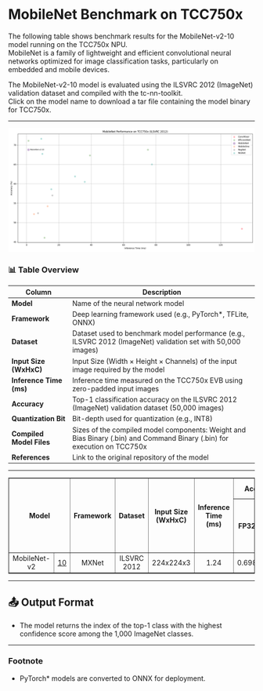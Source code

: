# MobileNet Benchmark on TCC750x

The following table shows benchmark results for the MobileNet-v2-10 model running on the TCC750x NPU.  
MobileNet is a family of lightweight and efficient convolutional neural networks optimized for image classification tasks, particularly on embedded and mobile devices. 

The MobileNet-v2-10 model is evaluated using the ILSVRC 2012 (ImageNet) validation dataset and compiled with the tc-nn-toolkit.  
Click on the model name to download a tar file containing the model binary for TCC750x.

---
![MobileNet Model Performance](../../_docs/image/mobilenet_performance.png)
### 📊 Table Overview

| Column                    | Description                                                                 |
|--------------------------|-----------------------------------------------------------------------------|
| **Model**                | Name of the neural network model      |
| **Framework**            | Deep learning framework used (e.g., PyTorch\*, TFLite, ONNX)                  |
| **Dataset**              | Dataset used to benchmark model performance (e.g., ILSVRC 2012 (ImageNet) validation set with 50,000 images)  |
| **Input Size (WxHxC)**   | Input Size (Width × Height × Channels) of the input image required by the model                            |
| **Inference Time (ms)**  | Inference time measured on the TCC750x EVB using zero-padded input images                |
| **Accuracy**             | Top-1 classification accuracy on the ILSVRC 2012 (ImageNet) validation dataset (50,000 images)                   |
| **Quantization Bit**     | Bit-depth used for quantization (e.g., INT8)                                |
| **Compiled Model Files**   | Sizes of the compiled model components: Weight and Bias Binary (.bin) and Command Binary (.bin) for execution on TCC750x                    |
| **References**           | Link to the original repository of the model      


- - -

<table border="1" cellspacing="0" cellpadding="5">
    <thead>
        <tr>
            <th rowspan="2" colspan="2">Model</th>
            <th rowspan="2">Framework</th>
            <th rowspan="2">Dataset</th>
            <th rowspan="2">Input Size (WxHxC)</th>
            <th rowspan="2">Inference Time (ms)</th>
            <th colspan="2">Accuracy</th>
            <th rowspan="2">Quantization Bit</th>
            <th colspan="2">Compiled Model Files</th>
            <th rowspan="2">References</th>
        </tr>
        <tr>
            <th>FP32</th>
            <th>INT8</th>
            <th>Weight and Bias Binary Size (MB)</th>
            <th>Command Binary Size (KB)</th>
        </tr>
    </thead>
    <tbody>
        <tr>
            <td align="center" colspan="1" rowspan="1">MobileNet-v2</td>
            <td align="center" colspan="1"><a href="mobilenet_v2_10/">10</a></td>
            <td align="center">MXNet</td>
            <td align="center">ILSVRC 2012</td>
            <td align="center">224x224x3</td>
            <td align="center">1.24</td>
            <td align="center">0.698</td>
            <td align="center">0.688</td>
            <td align="center">INT8</td>
            <td align="center">3.47</td>
            <td align="center">41</td>
            <td align="center"><a href="https://github.com/onnx/models/tree/main/validated/vision/classification/mobilenet">GitHub</a></td>
        </tr>
    </tbody>
</table>

- - -

## 📤 Output Format

- The model returns the index of the top-1 class with the highest confidence score among the 1,000 ImageNet classes.

- - -

### Footnote                
* PyTorch* models are converted to ONNX for deployment.
